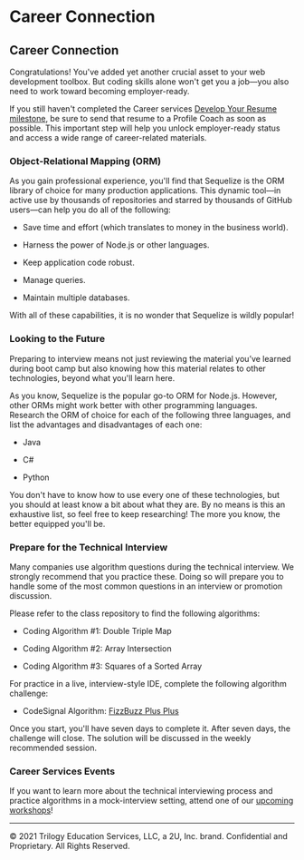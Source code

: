 # Career Connection

## Career Connection

Congratulations! You've added yet another crucial asset to your web development toolbox. But coding skills alone won't get you a job&mdash;you also need to work toward becoming employer-ready.

If you still haven't completed the Career services [Develop Your Resume milestone](https://sites.google.com/2u.com/careerservices-webdev/coding-milestones/milestone-develop-your-resume), be sure to send that resume to a Profile Coach as soon as possible. This important step will help you unlock employer-ready status and access a wide range of career-related materials.

### Object-Relational Mapping (ORM)

As you gain professional experience, you'll find that Sequelize is the ORM library of choice for many production applications. This dynamic tool&mdash;in active use by thousands of repositories and starred by thousands of GitHub users&mdash;can help you do all of the following:

- Save time and effort (which translates to money in the business world).

- Harness the power of Node.js or other languages.

- Keep application code robust.

- Manage queries.

- Maintain multiple databases.

With all of these capabilities, it is no wonder that Sequelize is wildly popular! 

### Looking to the Future

Preparing to interview means not just reviewing the material you’ve learned during boot camp but also knowing how this material relates to other technologies, beyond what you'll learn here.

As you know, Sequelize is the popular go-to ORM for Node.js. However, other ORMs might work better with other programming languages. Research the ORM of choice for each of the following three languages, and list the advantages and disadvantages of each one:

* Java

* C#

* Python

You don't have to know how to use every one of these technologies, but you should at least know a bit about what they are. By no means is this an exhaustive list, so feel free to keep researching! The more you know, the better equipped you'll be.

### Prepare for the Technical Interview

Many companies use algorithm questions during the technical interview. We strongly recommend that you practice these. Doing so will prepare you to handle some of the most common questions in an interview or promotion discussion.

Please refer to the class repository to find the following algorithms:

- Coding Algorithm #1: Double Triple Map

- Coding Algorithm #2: Array Intersection

- Coding Algorithm #3: Squares of a Sorted Array

For practice in a live, interview-style IDE, complete the following algorithm challenge: 

* CodeSignal Algorithm: [FizzBuzz Plus Plus](https://app.codesignal.com/public-test/7hMoNBiFhuHrPf8Lp/fy3rAkYRnKwKRe)

Once you start, you'll have seven days to complete it. After seven days, the challenge will close. The solution will be discussed in the weekly recommended session.

### Career Services Events

If you want to learn more about the technical interviewing process and practice algorithms in a mock-interview setting, attend one of our [upcoming workshops](https://careerservicesonlineevents.splashthat.com/)!

---
© 2021 Trilogy Education Services, LLC, a 2U, Inc. brand. Confidential and Proprietary. All Rights Reserved.